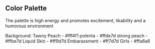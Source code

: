 Color Palette
------------------

The palette is high energy and promotes excitement, likability and a humorous environment

Background:
	Tawny Peach - #fff4f1
	polenta - #ffde7d
	strong peach - #ffbe7d
	Liquid Skin - #ff9d7d
	Embarassment - #ff7d7d
	Girls - #ffa6a6